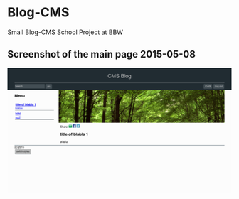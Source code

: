 # Blog-CMS

Small Blog-CMS
School Project at BBW

## Screenshot of the main page 2015-05-08
![Screenshot](./info/img/screenshot-state-2015-05-08.png)

